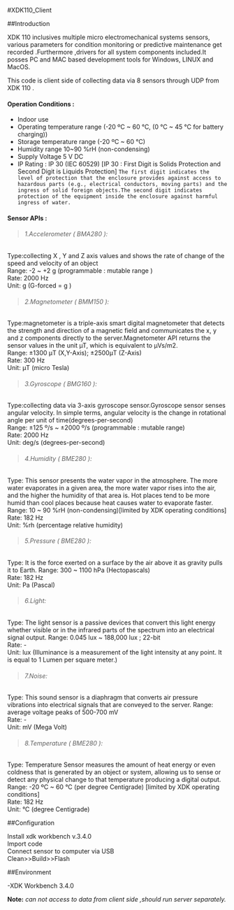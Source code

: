 #XDK110_Client


##Introduction

XDK 110 inclusives multiple micro electromechanical systems sensors, various parameters for condition monitoring or predictive maintenance get recorded .Furthermore ,drivers for all system components included.It posses PC and MAC based development tools for Windows, LINUX and MacOS.

This code is client side of collecting data via 8 sensors through UDP from XDK 110 .

#### Operation Conditions :

* Indoor use
* Operating temperature range (-20 ºC ~ 60 °C, (0 °C ~ 45 °C for battery charging))
* Storage temperature range (-20 ºC ~ 60 °C)
* Humidity range 10~90 %rH (non-condensing)
* Supply Voltage 5 V DC
* IP Rating : IP 30 (IEC 60529) [IP 30 : First Digit is Solids Protection and Second Digit is Liquids Protection]
  `The first digit indicates the level of protection that the enclosure provides against access to hazardous parts (e.g., electrical conductors, moving parts) and the ingress of solid foreign objects.The second digit indicates protection of the equipment inside the enclosure against harmful ingress of water.`
 

#### Sensor APIs :

>###### 1.Accelerometer ( BMA280 ):
   Type:collecting X , Y and Z axis values and shows the rate of change of the speed and velocity of an object<br />
   Range: -2 ~ +2 g (programmable : mutable range )<br />
   Rate: 2000 Hz<br />
   Unit: g (G-forced = g )<br />


>###### 2.Magnetometer ( BMM150 ):
   Type:magnetometer is a triple-axis smart digital magnetometer that detects the strength and direction of a magnetic field and communicates    the x, y and z components directly to the server.Magnetometer API returns the sensor values in the unit µT, which is equivalent to µVs/m2.    <br />
   Range: ±1300 μT (X,Y-Axis); ±2500μT (Z-Axis)<br />
   Rate: 300 Hz<br />
   Unit: μT (micro Tesla)<br />


>###### 3.Gyroscope ( BMG160 ):
   Type:collecting data via 3-axis gyroscope sensor.Gyroscope sensor senses angular velocity. In simple terms, angular velocity is the            change in rotational angle per unit of time(degrees-per-second)<br />
   Range: ±125 º/s ~ ±2000 º/s (programmable  : mutable range)<br />
   Rate: 2000 Hz<br /> 
   Unit: deg/s (degrees-per-second)<br />


>###### 4.Humidity ( BME280 ): 
   Type: This sensor presents the water vapor in the atmosphere. The more water evaporates in a given area, the more water vapor rises into      the air, and the higher the humidity of that area is. Hot places tend to be more humid than cool places because heat causes water to          evaporate faster.
   Range: 10 ~ 90 %rH (non-condensing)[limited by XDK operating conditions]<br />
   Rate: 182 Hz<br /> 
   Unit: %rh (percentage relative humidity)<br />


>###### 5.Pressure ( BME280 ):
   Type: It is the force exerted on a surface by the air above it as gravity pulls it to Earth. 
   Range: 300 ~ 1100 hPa (Hectopascals)<br />
   Rate: 182 Hz<br /> 
   Unit: Pa (Pascal)<br />

>###### 6.Light:
   Type: The light sensor is a passive devices that convert this light energy whether visible or in the infrared parts of the spectrum into      an electrical signal output.
   Range: 0.045 lux ~ 188,000 lux ; 22-bit<br />
   Rate: -<br />
   Unit: lux (Illuminance is a measurement of the light intensity at any point. It is equal to 1 Lumen per square meter.)<br />


>###### 7.Noise:
   Type: This sound sensor is a diaphragm that converts air pressure vibrations into electrical signals that are conveyed to the server.
   Range: average voltage peaks of 500-700 mV<br />
   Rate: - <br />
   Unit: mV (Mega Volt)<br />


>###### 8.Temperature ( BME280 ):
   Type: Temperature Sensor measures the amount of heat energy or even coldness that is generated by an object or system, allowing us to          sense or detect any physical change to that temperature producing a digital output.
   Range: -20 ºC ~ 60 °C (per degree Centigrade) [limited by XDK operating conditions]<br />
   Rate: 182 Hz<br /> 
   Unit: °C (degree Centigrade)<br />


##Configuration

Install xdk workbench v.3.4.0<br /> 
Import code<br />
Connect sensor to computer via USB<br />
Clean>>Build>>Flash<br /> 


##Environment

-XDK Workbench 3.4.0



**Note:** *can not access to data from client side ,should run server separately.* 
